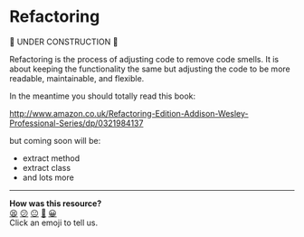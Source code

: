 Refactoring 
==========

:construction: UNDER CONSTRUCTION :construction:

Refactoring is the process of adjusting code to remove code smells.  It is about keeping the functionality the same but adjusting the code to be more readable, maintainable, and flexible.

In the meantime you should totally read this book:

http://www.amazon.co.uk/Refactoring-Edition-Addison-Wesley-Professional-Series/dp/0321984137

but coming soon will be:

* extract method
* extract class
* and lots more

<!-- BEGIN GENERATED SECTION DO NOT EDIT -->

---

**How was this resource?**  
[😫](https://airtable.com/shrUJ3t7KLMqVRFKR?prefill_Repository=course&prefill_File=pills/refactoring.md&prefill_Sentiment=😫) [😕](https://airtable.com/shrUJ3t7KLMqVRFKR?prefill_Repository=course&prefill_File=pills/refactoring.md&prefill_Sentiment=😕) [😐](https://airtable.com/shrUJ3t7KLMqVRFKR?prefill_Repository=course&prefill_File=pills/refactoring.md&prefill_Sentiment=😐) [🙂](https://airtable.com/shrUJ3t7KLMqVRFKR?prefill_Repository=course&prefill_File=pills/refactoring.md&prefill_Sentiment=🙂) [😀](https://airtable.com/shrUJ3t7KLMqVRFKR?prefill_Repository=course&prefill_File=pills/refactoring.md&prefill_Sentiment=😀)  
Click an emoji to tell us.

<!-- END GENERATED SECTION DO NOT EDIT -->
